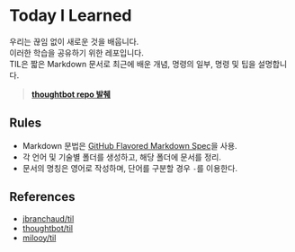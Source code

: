 # Today I Learned

우리는 끊임 없이 새로운 것을 배웁니다.  
이러한 학습을 공유하기 위한 레포입니다.  
TIL은 짧은 Markdown 문서로 최근에 배운 개념, 명령의 일부, 명령 및 팁을 설명합니다.
> **[thoughtbot repo 발췌][reference-thoughtbot]**

## Rules
* Markdown 문법은 [GitHub Flavored Markdown Spec][gfm-doc]을 사용.
* 각 언어 및 기술별 폴더를 생성하고, 해당 폴더에 문서를 정리.
* 문서의 명칭은 영어로 작성하며, 단어를 구분할 경우 `-`를 이용한다.

## References
* [jbranchaud/til][reference-jbranchaud]
* [thoughtbot/til][reference-thoughtbot]
* [milooy/til][reference-milooy]

[reference-jbranchaud]: https://github.com/jbranchaud/til
[reference-thoughtbot]: https://github.com/thoughtbot/til
[reference-milooy]: https://github.com/milooy/TIL
[gfm-doc]: https://help.github.com/categories/writing-on-github/